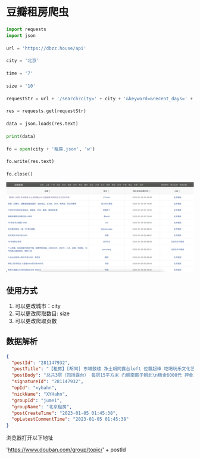 # 豆瓣租房爬虫

```py
import requests
import json

url = 'https://dbzz.house/api'

city = '北京'

time = '7'

size = '10'

requestStr = url + '/search?city=' + city + '&keyword=&recent_days=' + time + '&publisher_role=&unique_flag=true&page_size=' + size + '&current_page=1'

res = requests.get(requestStr)

data = json.loads(res.text)

print(data)

fo = open(city + '租房.json', 'w')

fo.write(res.text)

fo.close()

```

![](2023-01-05-09-06-44.png)

## 使用方式

1. 可以更改城市：city
2. 可以更改爬取数目: size
3. 可以更改爬取页数

## 数据解析

```json
{
  "postId": "281147932",
  "postTitle": "【租房】[胡同] 东城鼓楼 净土胡同露台loft 位置超棒 吃喝玩乐文化艺术环绕",
  "postBody": "总共3层（包括露台） 每层15平方米 门朝南窗子朝北\n租金6000元 押金3000元 最好半年付\n水电暖气、家电家具都齐全 基本都会留下\n年后可能会很快租掉 希望年前了却一桩心愿\n祝大家新年快乐！\n一层客厅\n一层客厅\n一层客厅\n一层门厅\n一层门厅\n一层厨房\n一层卫生间\n二层卧室\n二层卧室\n二层卧室\n二层工作间\n二层工作间\n二层工作间\n二层工作间\n屋顶露台\n屋顶露台\n屋顶露台",
  "signatureId": "281147932",
  "opId": "xyhahn",
  "nickName": "XYHahn",
  "groupId": "jumei",
  "groupName": "北京租房",
  "postCreateTime": "2023-01-05 01:45:38",
  "opLatestCommentTime": "2023-01-05 01:45:38"
}
```

浏览器打开以下地址

'https://www.douban.com/group/topic/' + postId